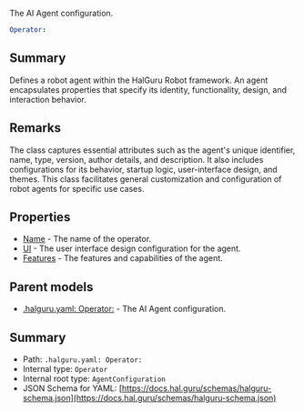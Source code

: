 <!--
title: Operator
description: The AI Agent configuration.
version: 1.0.0+25fc8f082de2f56e87f65fbff9a2d27efdda0971
generated: true
date: 2025-04-06
node: This file is generated by the command-line program: `halguru manual --generate-docs`
-->


The AI Agent configuration.

```yaml
Operator:
```

## Summary

Defines a robot agent within the HalGuru Robot framework.
An agent encapsulates properties that specify its identity, functionality, design, and interaction behavior.

## Remarks

The class captures essential attributes such as the agent's unique identifier, name, type, version,
author details, and description. It also includes configurations for its behavior, startup logic, user-interface design, and themes.
This class facilitates general customization and configuration of robot agents for specific use cases.

## Properties

* [Name]((halguru)-operator-name.md) - The name of the operator.
* [UI]((halguru)-operator-ui.md) - The user interface design configuration for the agent.
* [Features]((halguru)-operator-features.md) - The features and capabilities of the agent.

## Parent models

* [.halguru.yaml: Operator:]((halguru)-operator.md) - The AI Agent configuration.

## Summary

* Path: `.halguru.yaml: Operator:`
* Internal type: `Operator`
* Internal root type: `AgentConfiguration`
* JSON Schema for YAML: [https://docs.hal.guru/schemas/halguru-schema.json](https://docs.hal.guru/schemas/halguru-schema.json)
